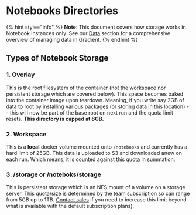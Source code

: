 # Notebooks Directories

{% hint style="info" %}
**Note**: This document covers how storage works in Notebook instances only.  See our [Data](../../data/storage.md) section for a comprehensive overview of managing data in Gradient.
{% endhint %}

## Types of Notebook Storage 

### 1. Overlay

This is the root filesystem of the container \(not the workspace nor persistent storage which are covered below\). This space becomes baked into the container image upon teardown. Meaning, if you write say 2GB of data to root by installing various packages \(or storing data in this location\) -- this will now be part of the base root on next run and the quota limit resets. **This directory is capped at 8GB.**

### 2. Workspace 

This is a **local** docker volume mounted onto `/notebooks` and currently has a hard limit of 25GB. This data is uploaded to S3 and downloaded anew on each run. Which means, it is counted against this quota in summation.

### 3. /storage or /noteboks/storage

This is persistent storage which is an NFS mount of a volume on a storage server. This quota/size is determined by the team subscription so can range from 5GB up to 1TB. [Contact sales](https://info.paperspace.com/contact-sales) if you need to increase this limit beyond what is available with the default subscription plans\).

